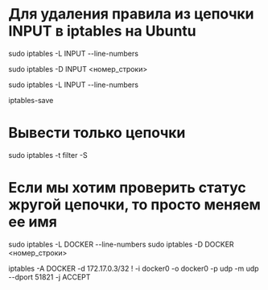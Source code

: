 # Для удаления правила из цепочки INPUT в iptables на Ubuntu
<!-- Проверьте текущие правила iptables в цепочке INPUT с помощью команды: -->

sudo iptables -L INPUT --line-numbers

<!-- Удалите правило, указав его номер строки, с помощью команды: -->
sudo iptables -D INPUT <номер_строки>

 <!-- Повторно проверьте текущие правила iptables в цепочке INPUT, чтобы убедиться, что правило было успешно удалено: -->

sudo iptables -L INPUT --line-numbers

<!-- Правило должно исчезнуть из списка. -->
<!-- Для сохранения используем -->
iptables-save


# Вывести только цепочки
sudo iptables -t filter -S



# Если мы хотим проверить статус жругой цепочки, то просто меняем ее имя

sudo iptables -L DOCKER --line-numbers
sudo iptables -D DOCKER <номер_строки>
<!-- Вернем на место -->
iptables -A DOCKER -d 172.17.0.3/32 ! -i docker0 -o docker0 -p udp -m udp --dport 51821 -j ACCEPT

